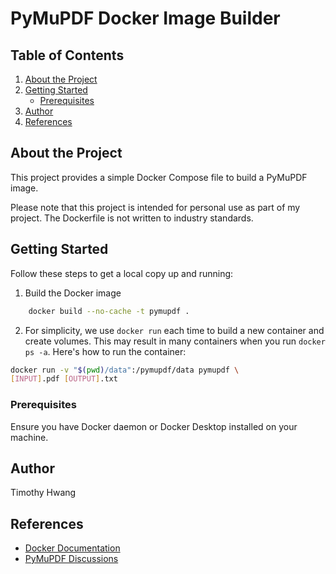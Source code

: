 # PyMuPDF Docker Image Builder


## Table of Contents
1. [About the Project](#about-the-project)
2. [Getting Started](#getting-started)
    - [Prerequisites](#prerequisites)
3. [Author](#author)
4. [References](#references)

## About the Project
This project provides a simple Docker Compose file to build a PyMuPDF image. 

Please note that this project is intended for personal use as part of my project. The Dockerfile is not written to industry standards.

## Getting Started
Follow these steps to get a local copy up and running:

1. Build the Docker image
```bash
    docker build --no-cache -t pymupdf .
```
2. For simplicity, we use `docker run` each time to build a new container and create volumes. This may result in many containers when you run `docker ps -a`. Here's how to run the container:
```bash
docker run -v "$(pwd)/data":/pymupdf/data pymupdf \
[INPUT].pdf [OUTPUT].txt
```
### Prerequisites
Ensure you have Docker daemon or Docker Desktop installed on your machine.

## Author
Timothy Hwang

## References
- [Docker Documentation](https://docs.docker.com)
- [PyMuPDF Discussions](https://github.com/pymupdf/PyMuPDF/discussions/1015)
